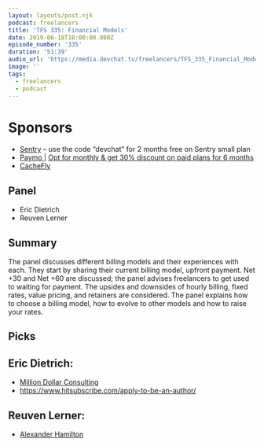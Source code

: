 ```yaml
---
layout: layouts/post.njk
podcast: freelancers
title: 'TFS 335: Financial Models'
date: 2019-06-18T10:00:00.000Z
episode_number: '335'
duration: '51:39'
audio_url: 'https://media.devchat.tv/freelancers/TFS_335_Financial_Models.mp3'
image: ''
tags:
  - freelancers
  - podcast
---
```

# Sponsors

* [Sentry](http://sentry.io/) – use the code “devchat” for 2 months free on Sentry small plan
* [Paymo ](https://www.paymoapp.com/?utm_source=Devchat&utm_medium=podcast&utm_campaign=Devchat_Freelancers_Podcast)| [Opt for monthly & get 30% discount on paid plans for 6 months](https://app.paymoapp.com/?discount=622H2D#Paymo.module.subscription/)
* [CacheFly](https://www.cachefly.com/)

## Panel

* Eric Dietrich
* Reuven Lerner

## Summary

The panel discusses different billing models and their experiences with each. They start by sharing their current billing model, upfront payment. Net +30 and Net +60 are discussed; the panel advises freelancers to get used to waiting for payment. The upsides and downsides of hourly billing, fixed rates, value pricing, and retainers are considered. The panel explains how to choose a billing model, how to evolve to other models and how to raise your rates.

## Picks

## Eric Dietrich:

* [Million Dollar Consulting](https://www.amazon.com/Million-Dollar-Consulting-Alan-Weiss-ebook/dp/B002MPQ230/ref=sr_1_3?ie=UTF8&qid=1548462018&sr=8-1&linkCode=ll1&tag=devchattv-20&linkId=f06bfe7482dca8bb751ed6d7cc86e2ab&language=en_US)
* <https://www.hitsubscribe.com/apply-to-be-an-author/>

## Reuven Lerner:

* [Alexander Hamilton](https://www.amazon.com/Alexander-Hamilton-Ron-Chernow-ebook/dp/B000QJLQZI/ref=sr_1_2?ie=UTF8&qid=1548462018&sr=8-1&linkCode=ll1&tag=devchattv-20&linkId=f06bfe7482dca8bb751ed6d7cc86e2ab&language=en_US)
